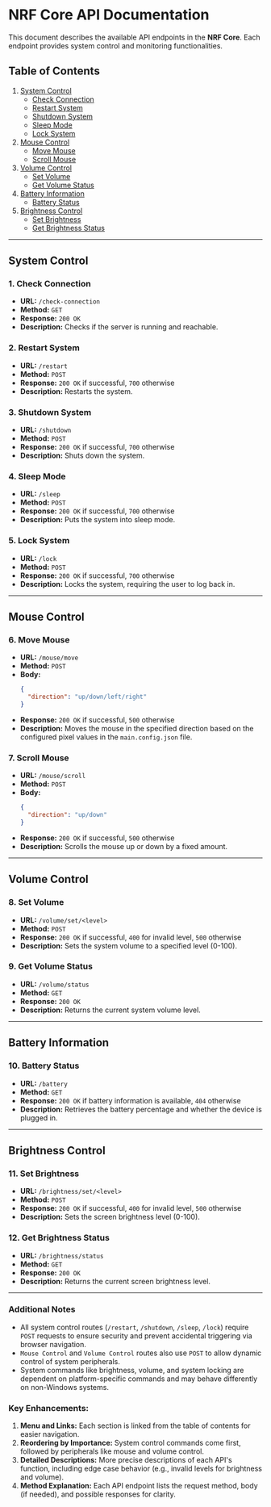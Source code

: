 # NRF Core API Documentation

This document describes the available API endpoints in the **NRF Core**. Each endpoint provides system control and monitoring functionalities.

## Table of Contents

1. [System Control](#system-control)
    - [Check Connection](#1-check-connection)
    - [Restart System](#2-restart-system)
    - [Shutdown System](#3-shutdown-system)
    - [Sleep Mode](#4-sleep-mode)
    - [Lock System](#5-lock-system)
2. [Mouse Control](#mouse-control)
    - [Move Mouse](#6-move-mouse)
    - [Scroll Mouse](#7-scroll-mouse)
3. [Volume Control](#volume-control)
    - [Set Volume](#8-set-volume)
    - [Get Volume Status](#9-get-volume-status)
4. [Battery Information](#battery-information)
    - [Battery Status](#10-battery-status)
5. [Brightness Control](#brightness-control)
    - [Set Brightness](#11-set-brightness)
    - [Get Brightness Status](#12-get-brightness-status)

---

## System Control

### 1. Check Connection
- **URL:** `/check-connection`
- **Method:** `GET`
- **Response:** `200 OK`
- **Description:** Checks if the server is running and reachable.

### 2. Restart System
- **URL:** `/restart`
- **Method:** `POST`
- **Response:** `200 OK` if successful, `700` otherwise
- **Description:** Restarts the system.

### 3. Shutdown System
- **URL:** `/shutdown`
- **Method:** `POST`
- **Response:** `200 OK` if successful, `700` otherwise
- **Description:** Shuts down the system.

### 4. Sleep Mode
- **URL:** `/sleep`
- **Method:** `POST`
- **Response:** `200 OK` if successful, `700` otherwise
- **Description:** Puts the system into sleep mode.

### 5. Lock System
- **URL:** `/lock`
- **Method:** `POST`
- **Response:** `200 OK` if successful, `700` otherwise
- **Description:** Locks the system, requiring the user to log back in.

---

## Mouse Control

### 6. Move Mouse
- **URL:** `/mouse/move`
- **Method:** `POST`
- **Body:**
  ```json
  {
    "direction": "up/down/left/right"
  }
  ```
- **Response:** `200 OK` if successful, `500` otherwise
- **Description:** Moves the mouse in the specified direction based on the configured pixel values in the `main.config.json` file.

### 7. Scroll Mouse
- **URL:** `/mouse/scroll`
- **Method:** `POST`
- **Body:**
  ```json
  {
    "direction": "up/down"
  }
  ```
- **Response:** `200 OK` if successful, `500` otherwise
- **Description:** Scrolls the mouse up or down by a fixed amount.

---

## Volume Control

### 8. Set Volume
- **URL:** `/volume/set/<level>`
- **Method:** `POST`
- **Response:** `200 OK` if successful, `400` for invalid level, `500` otherwise
- **Description:** Sets the system volume to a specified level (0-100).

### 9. Get Volume Status
- **URL:** `/volume/status`
- **Method:** `GET`
- **Response:** `200 OK`
- **Description:** Returns the current system volume level.

---

## Battery Information

### 10. Battery Status
- **URL:** `/battery`
- **Method:** `GET`
- **Response:** `200 OK` if battery information is available, `404` otherwise
- **Description:** Retrieves the battery percentage and whether the device is plugged in.

---

## Brightness Control

### 11. Set Brightness
- **URL:** `/brightness/set/<level>`
- **Method:** `POST`
- **Response:** `200 OK` if successful, `400` for invalid level, `500` otherwise
- **Description:** Sets the screen brightness level (0-100).

### 12. Get Brightness Status
- **URL:** `/brightness/status`
- **Method:** `GET`
- **Response:** `200 OK`
- **Description:** Returns the current screen brightness level.

---

### Additional Notes
- All system control routes (`/restart`, `/shutdown`, `/sleep`, `/lock`) require `POST` requests to ensure security and prevent accidental triggering via browser navigation.
- `Mouse Control` and `Volume Control` routes also use `POST` to allow dynamic control of system peripherals.
- System commands like brightness, volume, and system locking are dependent on platform-specific commands and may behave differently on non-Windows systems.

### Key Enhancements:
1. **Menu and Links:** Each section is linked from the table of contents for easier navigation.
2. **Reordering by Importance:** System control commands come first, followed by peripherals like mouse and volume control.
3. **Detailed Descriptions:** More precise descriptions of each API's function, including edge case behavior (e.g., invalid levels for brightness and volume).
4. **Method Explanation:** Each API endpoint lists the request method, body (if needed), and possible responses for clarity.

